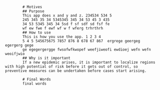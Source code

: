             # Motives
            ## Purpose
            This app does x and y and z. 234534 534 5
            245 345 35 34 5345345 345 34 53 45 3 435
            34 53 5345 345 34 5sd f sf sdf sd fsf fe
            wf ew fwe f ewf wf w f wferg trhrthrh 
            ## How to use
            This is how you use the app. 1 2 3 4
            5 4 5 545675675 7857 876 8 678 67 867  ergrege geergeg egergerg gege
            ge egegergergge fwsofwfkwopef weefjiweofi ewdioej wefn wefn weoifjwio
            ## Why is it important
            If a new epidemic arises, it is important to localize regions with high potential of risk before it gets out of control, so preventive measures can be undertaken before cases start arising.

            # Final Words
            final words 